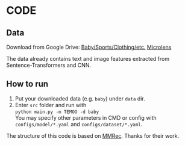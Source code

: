 # CODE

## Data  
Download from Google Drive: [Baby/Sports/Clothing/etc.](https://drive.google.com/drive/folders/13cBy1EA_saTUuXxVllKgtfci2A09jyaG?usp=sharing)  [Microlens](https://drive.google.com/drive/folders/14UyTAh_YyDV8vzXteBJiy9jv8TBDK43w)

The data already contains text and image features extracted from Sentence-Transformers and CNN.  

## How to run
1. Put your downloaded data (e.g. `baby`) under `data` dir.
2. Enter `src` folder and run with  
`python main.py -m TEMOO -d baby`  
You may specify other parameters in CMD or config with `configs/model/*.yaml` and `configs/dataset/*.yaml`.


The structure of this code is based on [MMRec](https://github.com/enoche/MMRec). Thanks for their work.
